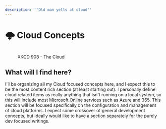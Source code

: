 ```yaml
---
description: '"Old man yells at cloud"'
---
```


# 🌩 Cloud Concepts

<figure><img src="https://imgs.xkcd.com/comics/the_cloud.png" alt=""><figcaption><p>XKCD 908 - The Cloud</p></figcaption></figure>

## What will I find here?

I'll be organizing all my Cloud focused concepts here, and I expect this to be the most content rich section (at least starting out). I personally define cloud related items as really anything that isn't running on a local system, so this will include most Microsoft Online services such as Azure and 365. This section will be focused specifically on the configuration and management of cloud platforms. I expect some crossover of general development concepts, but ideally would like to have a section separately for the purely dev focused writings.
